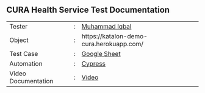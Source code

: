 ## CURA Health Service Test Documentation
<table>
<tr>
<td>Tester</td>
<td> : </td>
<td> <a href="https://github.com/Miqbal20">Muhammad Iqbal</a></td>
</tr>
<tr>
<td>Object</td>
<td> : </td>
<td> https://katalon-demo-cura.herokuapp.com/</td>
</tr>
<tr>
<td>Test Case</td>
<td> : </td>
<td> <a href="https://docs.google.com/spreadsheets/d/1XoxfOkrIRzw4ojofQEUuWudNQ8G7nhK1/edit?usp=sharing&ouid=106599073929300702476&rtpof=true&sd=true">Google Sheet</a></td>
</tr>
<tr>
<tr>
<td>Automation</td>
<td> : </td>
<td><a href="https://github.com/Miqbal20-QA-Documentation/CURA-Health-Service">Cypress</a></td>
</tr>
<tr>
<td>Video Documentation</td>
<td> : </td>
<td><a href="https://drive.google.com/file/d/1_oLfwcQDawR2MDyVfZLFDTc6o46bou7V/view?usp=share_link">Video</a></td>
</tr>
<table>
